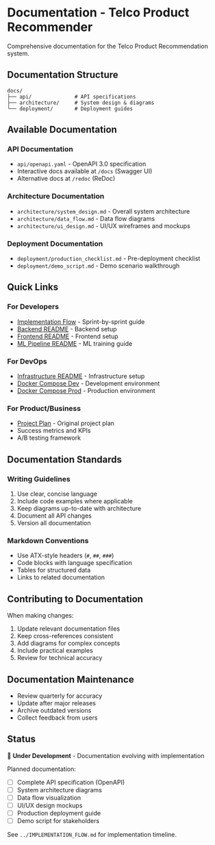 # Documentation - Telco Product Recommender

Comprehensive documentation for the Telco Product Recommendation system.

## Documentation Structure

```
docs/
├── api/              # API specifications
├── architecture/     # System design & diagrams
└── deployment/       # Deployment guides
```

## Available Documentation

### API Documentation
- `api/openapi.yaml` - OpenAPI 3.0 specification
- Interactive docs available at `/docs` (Swagger UI)
- Alternative docs at `/redoc` (ReDoc)

### Architecture Documentation
- `architecture/system_design.md` - Overall system architecture
- `architecture/data_flow.md` - Data flow diagrams
- `architecture/ui_design.md` - UI/UX wireframes and mockups

### Deployment Documentation
- `deployment/production_checklist.md` - Pre-deployment checklist
- `deployment/demo_script.md` - Demo scenario walkthrough

## Quick Links

### For Developers
- [Implementation Flow](../IMPLEMENTATION_FLOW.md) - Sprint-by-sprint guide
- [Backend README](../backend/README.md) - Backend setup
- [Frontend README](../frontend/README.md) - Frontend setup
- [ML Pipeline README](../ml/README.md) - ML training guide

### For DevOps
- [Infrastructure README](../infrastructure/README.md) - Infrastructure setup
- [Docker Compose Dev](../compose.dev.yaml) - Development environment
- [Docker Compose Prod](../compose.prod.yaml) - Production environment

### For Product/Business
- [Project Plan](../Project_Plan_Telco_Recommender.txt) - Original project plan
- Success metrics and KPIs
- A/B testing framework

## Documentation Standards

### Writing Guidelines
1. Use clear, concise language
2. Include code examples where applicable
3. Keep diagrams up-to-date with architecture
4. Document all API changes
5. Version all documentation

### Markdown Conventions
- Use ATX-style headers (`#`, `##`, `###`)
- Code blocks with language specification
- Tables for structured data
- Links to related documentation

## Contributing to Documentation

When making changes:
1. Update relevant documentation files
2. Keep cross-references consistent
3. Add diagrams for complex concepts
4. Include practical examples
5. Review for technical accuracy

## Documentation Maintenance

- Review quarterly for accuracy
- Update after major releases
- Archive outdated versions
- Collect feedback from users

## Status

🚧 **Under Development** - Documentation evolving with implementation

Planned documentation:
- [ ] Complete API specification (OpenAPI)
- [ ] System architecture diagrams
- [ ] Data flow visualization
- [ ] UI/UX design mockups
- [ ] Production deployment guide
- [ ] Demo script for stakeholders

See `../IMPLEMENTATION_FLOW.md` for implementation timeline.
